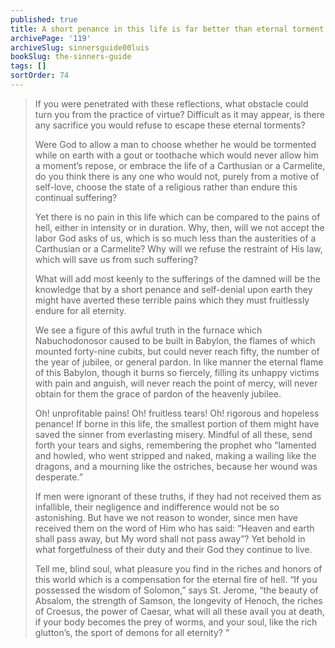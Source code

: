 ```yaml
---
published: true
title: A short penance in this life is far better than eternal torment
archivePage: '119'
archiveSlug: sinnersguide00luis
bookSlug: the-sinners-guide
tags: []
sortOrder: 74
---
```


> If you were penetrated with these reflections, what obstacle could turn you from the practice of virtue? Difficult as it may appear, is there any sacrifice you would refuse to escape these eternal torments?
>
> Were God to allow a man to choose whether he would be tormented while on earth with a gout or toothache which would never allow him a moment’s repose, or embrace the life of a Carthusian or a Carmelite, do you think there is any one who would not, purely from a motive of self-love, choose the state of a religious rather than endure this continual suffering?
>
> Yet there is no pain in this life which can be compared to the pains of hell, either in intensity or in duration. Why, then, will we not accept the labor God asks of us, which is so much less than the austerities of a Carthusian or a Carmelite? Why will we refuse the restraint of His law, which will save us from such suffering?
>
> What will add most keenly to the sufferings of the damned will be the knowledge that by a short penance and self-denial upon earth they might have averted these terrible pains which they must fruitlessly endure for all eternity.
>
> We see a figure of this awful truth in the furnace which Nabuchodonosor caused to be built in Babylon, the flames of which mounted forty-nine cubits, but could never reach fifty, the number of the year of jubilee, or general pardon. In like manner the eternal flame of this Babylon, though it burns so fiercely, filling its unhappy victims with pain and anguish, will never reach the point of mercy, will never obtain for them the grace of pardon of the heavenly jubilee.
>
> Oh! unprofitable pains! Oh! fruitless tears! Oh! rigorous and hopeless penance! If borne in this life, the smallest portion of them might have saved the sinner from everlasting misery. Mindful of all these, send forth your tears and sighs, remembering the prophet who “lamented and howled, who went stripped and naked, making a wailing like the dragons, and a mourning like the ostriches, because her wound was desperate.”
> 
> If men were ignorant of these truths, if they had not received them as infallible, their negligence and indifference would not be so astonishing. But have we not reason to wonder, since men have received them on the word of Him who has said: “Heaven and earth shall pass away, but My word shall not pass away”? Yet behold in what forgetfulness of their duty and their God they continue to live.
> 
> Tell me, blind soul, what pleasure you find in the riches and honors of this world which is a compensation for the eternal fire of hell. “If you possessed the wisdom of Solomon,” says St. Jerome, “the beauty of Absalom, the strength of Samson, the longevity of Henoch, the riches of Croesus, the power of Caesar, what will all these avail you at death, if your body becomes the prey of worms, and your soul, like the rich glutton’s, the sport of demons for all eternity? ”
